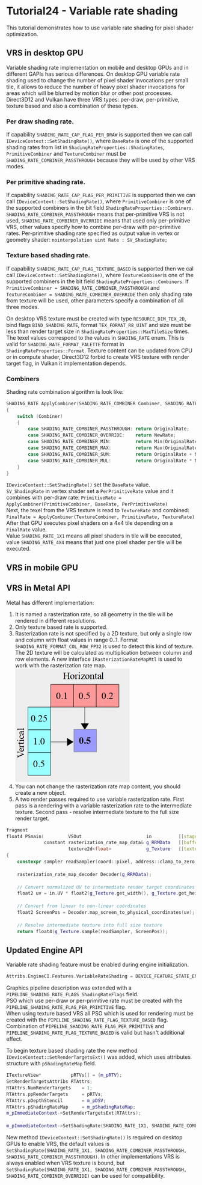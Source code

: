# Tutorial24 - Variable rate shading

This tutorial demonstrates how to use variable rate shading for pixel shader optimization.


## VRS in desktop GPU

Variable shading rate implementation on mobile and desktop GPUs and in different GAPIs has serious differences.
On desktop GPU variable rate shading used to change the number of pixel shader invocations per small tile,
it allows to reduce the number of heavy pixel shader invocations for areas which will be blurred by motion blur or other post processes.
Direct3D12 and Vulkan have three VRS types: per-draw, per-primitive, texture based and also a combination of these types.

### Per draw shading rate.
If capability `SHADING_RATE_CAP_FLAG_PER_DRAW` is supported then we can call `IDeviceContext::SetShadingRate()`,
where `BaseRate` is one of the supported shading rates from list in `ShadingRateProperties::ShadingRates`,
`PrimitiveCombiner` and `TextureCombiner` must be `SHADING_RATE_COMBINER_PASSTHROUGH` because they will be used by other VRS modes.

### Per primitive shading rate.
If capability `SHADING_RATE_CAP_FLAG_PER_PRIMITIVE` is supported then we can call `IDeviceContext::SetShadingRate()`,
where `PrimitiveCombiner` is one of the supported combiners in the bit field `ShadingRateProperties::Combiners`.
`SHADING_RATE_COMBINER_PASSTHROUGH` means that per-primitive VRS is not used, `SHADING_RATE_COMBINER_OVERRIDE` means that used only per-primitive VRS,
other values specify how to combine per-draw with per-primitive rates.
Per-primitive shading rate specified as output value in vertex or geometry shader:
`nointerpolation uint Rate : SV_ShadingRate;`

### Texture based shading rate.
If capability `SHADING_RATE_CAP_FLAG_TEXTURE_BASED` is supported then we cal call `IDeviceContext::SetShadingRate()`,
where `TextureCombiner`is one of the supported combiners in the bit field `ShadingRateProperties::Combiners`.
If `PrimitiveCombiner = SHADING_RATE_COMBINER_PASSTHROUGH` and `TextureCombiner = SHADING_RATE_COMBINER_OVERRIDE` then only shading rate from texture will be used,
other parameters specify a combination of all three modes.

On desktop VRS texture must be created with type `RESOURCE_DIM_TEX_2D`, bind flags `BIND_SHADING_RATE`, format `TEX_FORMAT_R8_UINT` and size must be less than render target size in `ShadingRateProperties::MaxTileSize` times.
The texel values correspond to the values in `SHADING_RATE` enum. This is valid for `SHADING_RATE_FORMAT_PALETTE` format in `ShadingRateProperties::Format`.
Texture content can be updated from CPU or in compute shader, Direct3D12 forbid to create VRS texture with render target flag, in Vulkan it implementation depends.

### Combiners

Shading rate combination algorithm is look like:
```cpp
SHADING_RATE ApplyCombiner(SHADING_RATE_COMBINER Combiner, SHADING_RATE OriginalRate, SHADING_RATE NewRate)
{
    switch (Combiner)
    {
        case SHADING_RATE_COMBINER_PASSTHROUGH: return OriginalRate;
        case SHADING_RATE_COMBINER_OVERRIDE:    return NewRate;
        case SHADING_RATE_COMBINER_MIN:         return Min(OriginalRate, NewRate);
        case SHADING_RATE_COMBINER_MAX:         return Max(OriginalRate, NewRate);
        case SHADING_RATE_COMBINER_SUM:         return OriginalRate + NewRate;
        case SHADING_RATE_COMBINER_MUL:         return OriginalRate * NewRate;
    }
}
```
`IDeviceContext::SetShadingRate()` set the `BaseRate` value.<br/>
`SV_ShadingRate` in vertex shader set a `PerPrimitiveRate` value and it combines with per-draw rate:
`PrimitiveRate = ApplyCombiner(PrimitiveCombiner, BaseRate, PerPrimitiveRate)`<br/>
Next, the texel from the VRS texture is read to `TextureRate` and combined:
`FinalRate = ApplyCombiner(TextureCombiner, PrimitiveRate, TextureRate)`<br/>
After that GPU executes pixel shaders on a 4x4 tile depending on a `FinalRate` value.<br/>
Value `SHADING_RATE_1X1` means all pixel shaders in tile will be executed, value `SHADING_RATE_4X4` means that just one pixel shader per tile will be executed.


## VRS in mobile GPU



## VRS in Metal API

Metal has different implementation:
1. It is named a rasterization rate, so all geometry in the tile will be rendered in different resolutions.
2. Only texture based rate is supported.
3. Rasterization rate is not specified by a 2D texture, but only a single row and column with float values in range 0..1.
Format `SHADING_RATE_FORMAT_COL_ROW_FP32` is used to detect this kind of texture.
The 2D texture will be calculated as multiplication between column and row elements. A new interface `IRasterizationRateMapMtl` is used to work with the rasterization rate map.
![](mtl_vrs.png)
4. You can not change the rasterization rate map content, you should create a new object.
5. A two render passes required to use variable rasterization rate.
First pass is a rendering with a variable rasterization rate to the intermediate texture.
Second pass - resolve intermediate texture to the full size render target.
```cpp
fragment
float4 PSmain(         VSOut                        in          [[stage_in]],   // vertex shader generates fullscreen triangle
              constant rasterization_rate_map_data& g_RRMData   [[buffer(0)]],  // data that copied from rasterization rate map
                       texture2d<float>             g_Texture   [[texture(0)]]) // intermediate render target
{
    constexpr sampler readSampler(coord::pixel, address::clamp_to_zero, filter::nearest);

    rasterization_rate_map_decoder Decoder(g_RRMData);

    // Convert normalized UV to intermediate render target coordinates in pixels
    float2 uv = in.UV * float2(g_Texture.get_width(), g_Texture.get_height());

    // Convert from linear to non-linear coordinates
    float2 ScreenPos = Decoder.map_screen_to_physical_coordinates(uv);

    // Resolve intermediate texture into full size texture
    return float4(g_Texture.sample(readSampler, ScreenPos));
```


## Updated Engine API

Variable rate shading feature must be enabled during engine initialization.
```cpp
Attribs.EngineCI.Features.VariableRateShading = DEVICE_FEATURE_STATE_ENABLED;
```

Graphics pipeline description was extended with a `PIPELINE_SHADING_RATE_FLAGS ShadingRateFlags` field.<br/>
PSO which use per-draw or per-primitive rate must be created with the `PIPELINE_SHADING_RATE_FLAG_PER_PRIMITIVE` flag.<br/>
When using texture based VRS all PSO which is used for rendering must be created with the `PIPELINE_SHADING_RATE_FLAG_TEXTURE_BASED` flag.
Combination of `PIPELINE_SHADING_RATE_FLAG_PER_PRIMITIVE` and `PIPELINE_SHADING_RATE_FLAG_TEXTURE_BASED` is valid but hasn't additional effect.

To begin texture based shading rate the new method `IDeviceContext::SetRenderTargetsExt()` was added, which uses attributes structure with `pShadingRateMap` field.
```cpp
ITextureView*           pRTVs[] = {m_pRTV};
SetRenderTargetsAttribs RTAttrs;
RTAttrs.NumRenderTargets    = 1;
RTAttrs.ppRenderTargets     = pRTVs;
RTAttrs.pDepthStencil       = m_pDSV;
RTAttrs.pShadingRateMap     = m_pShadingRateMap;
m_pImmediateContext->SetRenderTargetsExt(RTAttrs);

m_pImmediateContext->SetShadingRate(SHADING_RATE_1X1, SHADING_RATE_COMBINER_PASSTHROUGH, SHADING_RATE_COMBINER_OVERRIDE);
```
New method `IDeviceContext::SetShadingRate()` is required on desktop GPUs to enable VRS, the default values is `SetShadingRate(SHADING_RATE_1X1, SHADING_RATE_COMBINER_PASSTHROUGH, SHADING_RATE_COMBINER_PASSTHROUGH)`.
In other implementations VRS is always enabled when VRS texture is bound, but `SetShadingRate(SHADING_RATE_1X1, SHADING_RATE_COMBINER_PASSTHROUGH, SHADING_RATE_COMBINER_OVERRIDE)` can be used for compatibility.


